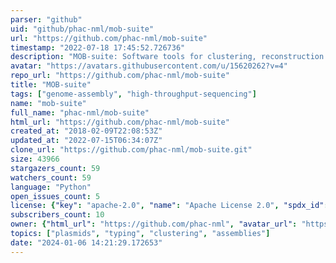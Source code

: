 ```yaml
---
parser: "github"
uid: "github/phac-nml/mob-suite"
url: "https://github.com/phac-nml/mob-suite"
timestamp: "2022-07-18 17:45:52.726736"
description: "MOB-suite: Software tools for clustering, reconstruction and typing of plasmids from draft assemblies"
avatar: "https://avatars.githubusercontent.com/u/15620262?v=4"
repo_url: "https://github.com/phac-nml/mob-suite"
title: "MOB‑suite"
tags: ["genome-assembly", "high-throughput-sequencing"]
name: "mob-suite"
full_name: "phac-nml/mob-suite"
html_url: "https://github.com/phac-nml/mob-suite"
created_at: "2018-02-09T22:08:53Z"
updated_at: "2022-07-15T06:34:07Z"
clone_url: "https://github.com/phac-nml/mob-suite.git"
size: 43966
stargazers_count: 59
watchers_count: 59
language: "Python"
open_issues_count: 5
license: {"key": "apache-2.0", "name": "Apache License 2.0", "spdx_id": "Apache-2.0", "url": "https://api.github.com/licenses/apache-2.0", "node_id": "MDc6TGljZW5zZTI="}
subscribers_count: 10
owner: {"html_url": "https://github.com/phac-nml", "avatar_url": "https://avatars.githubusercontent.com/u/15620262?v=4", "login": "phac-nml", "type": "Organization"}
topics: ["plasmids", "typing", "clustering", "assemblies"]
date: "2024-01-06 14:21:29.172653"
---
```


